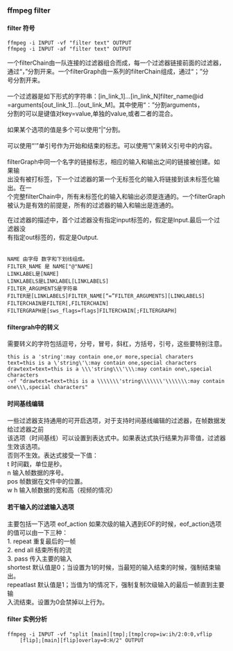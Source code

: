 
### ffmpeg filter
#### filter 符号
```text
ffmpeg -i INPUT -vf "filter text" OUTPUT
ffmpeg -i INPUT -af "filter text" OUTPUT
```
一个filterChain由一队连接的过滤器组合而成，每一个过滤器链接前面的过滤器，<br>
通过“，”分割开来。一个filterGraph由一系列的filterChain组成，通过“；”分<br>
号分割开来。<br>
<br>
一个过滤器是如下形式的字符串：[in_link_1]...[in_link_N]filter_name@id<br>
=arguments[out_link_1]...[out_link_M]。其中使用“：”分割arguments，<br>
分割的可以是键值对key=value,单独的value,或者二者的混合。<br>
<br>
如果某个选项的值是多个可以使用“|”分割。<br>
<br>
可以使用“'”单引号作为开始和结束的标志。可以使用“\”来转义引号中的内容。<br>
<br>
filterGraph中同一个名字的链接标志，相应的输入和输出之间的链接被创建。如果输<br>
出没有被打标签，下一个过滤器的第一个无标签化的输入将链接到该未标签化输出。在一<br>
个完整filterChain中，所有未标签化的输入和输出必须是连通的。一个filterGraph<br>
被认为是有效的前提是，所有的过滤器的输入和输出是连通的。<br>

在过滤器的描述中，首个过滤器没有指定input标签的，假定是Input.最后一个过滤器没<br>
有指定out标签的，假定是Output.<br>
<br>

```text
NAME 由字母 数字和下划线组成。
FILTER_NAME 是 NAME["@"NAME]
LINKLABEL是[NAME]
LINKLABELS是LINKLABEL[LINKLABELS]
FILTER_ARGUMENTS是字符串
FILTER是[LINKLABELS]FILTER_NAME[“=”FILTER_ARGUMENTS][LINKLABELS]
FILTERCHAIN是FILTER[,FILTERCHAIN]
FILTERGRAPH是[sws_flags=flags]FILTERCHAIN[;FILTERGRAPH]
```

#### filtergrah中的转义
需要转义的字符包括逗号，分号，冒号，斜杠，方括号，引号，这些要特别注意。

```text
this is a 'string':may contain one,or more,special charaters
text=this is a \'string\'\:may contain one,special characters
drawtext=text=this is a \\\'string\\\'\\\:may contain one\,special characters
-vf "drawtext=text=this is a \\\\\\\'string\\\\\\\'\\\\\\\:may contain one\\\,special characters"
```

#### 时间基线编辑
一些过滤器支持通用的可开启选项，对于支持时间基线编辑的过滤器，在帧数据发给过滤器之前<br>
该选项（时间基线）可以设置到表达式中。如果表达式执行结果为非零值，过滤器生效该选项。<br>
否则不生效。表达式接受一下值：
<br>
t 时间戳，单位是秒。<br>
n 输入帧数据的序号。<br>
pos 帧数据在文件中的位置。<br>
w h 输入帧数据的宽和高（视频的情况）<br>

#### 若干输入的过滤输入选项
主要包括一下选项
eof_action 如果次级的输入遇到EOF的时候，eof_action选项的值可以由一下三种：<br>
    1. repeat 重复最后的一帧<br>
    2. end all 结束所有的流<br>
    3. pass 传入主要的输入 <br>
shortest 默认值是0；当设置为1的时候，当最短的输入结束的时候，强制结束输出。<br>
repeatlast 默认值是1；当值为1的情况下，强制复制次级输入的最后一帧直到主要输<br>
入流结束。设置为0会禁掉以上行为。
#### filter 实例分析
```text
ffmpeg -i INPUT -vf "split [main][tmp];[tmp]crop=iw:ih/2:0:0,vflip
    [flip];[main][flip]overlay=0:H/2" OUTPUT
```